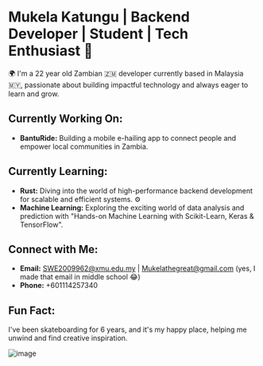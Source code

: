 # Mukela Katungu | Backend Developer | Student | Tech Enthusiast 🚀

🌍 I'm a 22 year old Zambian 🇿🇲 developer currently based in Malaysia 🇲🇾, passionate about building impactful technology and always eager to learn and grow.

## Currently Working On:

- **BantuRide:** Building a mobile e-hailing app to connect people and empower local communities in Zambia.

## Currently Learning:

- **Rust:** Diving into the world of high-performance backend development for scalable and efficient systems. ⚙️
- **Machine Learning:** Exploring the exciting world of data analysis and prediction with "Hands-on Machine Learning with Scikit-Learn, Keras & TensorFlow".

## Connect with Me:

- **Email:** SWE2009962@xmu.edu.my | Mukelathegreat@gmail.com (yes, I made that email in middle school 😂)
- **Phone:** +601114257340

## Fun Fact:

I've been skateboarding for 6 years, and it's my happy place, helping me unwind and find creative inspiration.

![image](https://github.com/Mukela12/Mukela12/assets/65640620/a2ed5357-3bf1-447b-9484-4c57c3391cf6)
